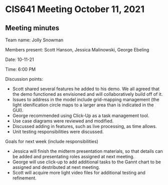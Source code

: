 # CIS641 Meeting October 11, 2021

## Meeting minutes

Team name: Jolly Snowman

Members present: Scott Hanson, Jessica Malinowski, George Ebeling

Date: 10-11-21

Time: 6:00 PM

Discussion points: 

* Scott shared several features he added to his demo. We all agreed that the demo functioned as envisioned and will collaboratively build off of it. 
* Issues to address in the model include grid-mapping management (the light idenification circle maps to a larger area than is indicated in the GUI).
* George recommended using Click-Up as a task management tool. 
* Use case diagrams were reviewed and modified. 
* Discussed adding in features, such as live processing, as time allows.
* Unit testing responsibilities were discussed. 

Goals for next week (include responsibilities)

* Jessica will finish the midterm presentation materials, so that details can be added and presentating roles assigned at next meeting.
* George will use click-up to add additional tasks to the Gannt chart to be assigned and destributed at next meeting. 
* Scott will acquire more light video files for additional testing and refinement. 
